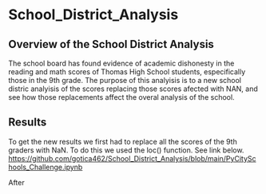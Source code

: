 # School_District_Analysis

## Overview of the School District Analysis

The school board has found evidence of academic dishonesty in the reading and math scores of Thomas High School students, especifically those in the 9th grade. The purpose of this analyisis is to a new school distric analyisis of the scores replacing those scores afected with NAN, and see how those replacements affect the overal analysis of the school. 
      
## Results 

To get the new results we first had to replace all the scores of the 9th graders with NaN. To do this we used the loc() function. See link below.
https://github.com/gotica462/School_District_Analysis/blob/main/PyCitySchools_Challenge.ipynb

After 
